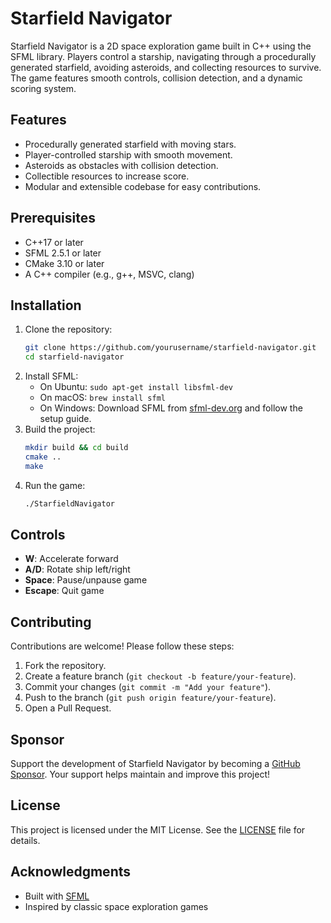 # Starfield Navigator

Starfield Navigator is a 2D space exploration game built in C++ using the SFML library. Players control a starship, navigating through a procedurally generated starfield, avoiding asteroids, and collecting resources to survive. The game features smooth controls, collision detection, and a dynamic scoring system.

## Features
- Procedurally generated starfield with moving stars.
- Player-controlled starship with smooth movement.
- Asteroids as obstacles with collision detection.
- Collectible resources to increase score.
- Modular and extensible codebase for easy contributions.

## Prerequisites
- C++17 or later
- SFML 2.5.1 or later
- CMake 3.10 or later
- A C++ compiler (e.g., g++, MSVC, clang)

## Installation
1. Clone the repository:
   ```bash
   git clone https://github.com/yourusername/starfield-navigator.git
   cd starfield-navigator
   ```
2. Install SFML:
   - On Ubuntu: `sudo apt-get install libsfml-dev`
   - On macOS: `brew install sfml`
   - On Windows: Download SFML from [sfml-dev.org](https://www.sfml-dev.org) and follow the setup guide.
3. Build the project:
   ```bash
   mkdir build && cd build
   cmake ..
   make
   ```
4. Run the game:
   ```bash
   ./StarfieldNavigator
   ```

## Controls
- **W**: Accelerate forward
- **A/D**: Rotate ship left/right
- **Space**: Pause/unpause game
- **Escape**: Quit game

## Contributing
Contributions are welcome! Please follow these steps:
1. Fork the repository.
2. Create a feature branch (`git checkout -b feature/your-feature`).
3. Commit your changes (`git commit -m "Add your feature"`).
4. Push to the branch (`git push origin feature/your-feature`).
5. Open a Pull Request.

## Sponsor
Support the development of Starfield Navigator by becoming a [GitHub Sponsor](https://github.com/sponsors/ataullamanah). Your support helps maintain and improve this project!

## License
This project is licensed under the MIT License. See the [LICENSE](LICENSE) file for details.

## Acknowledgments
- Built with [SFML](https://www.sfml-dev.org)
- Inspired by classic space exploration games
